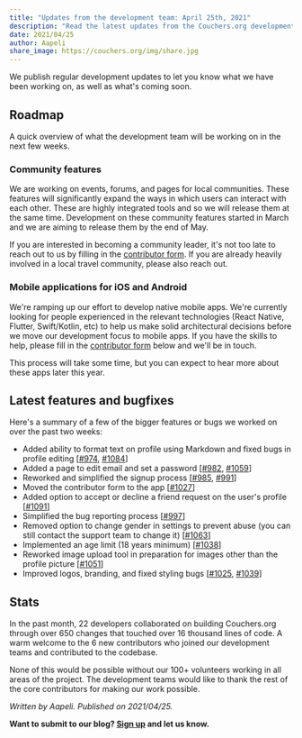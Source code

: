 ```yaml
---
title: "Updates from the development team: April 25th, 2021"
description: "Read the latest updates from the Couchers.org development team."
date: 2021/04/25
author: Aapeli
share_image: https://couchers.org/img/share.jpg
---
```


We publish regular development updates to let you know what we have been working on, as well as what's coming soon.

## Roadmap

A quick overview of what the development team will be working on in the next few weeks.

### Community features

We are working on events, forums, and pages for local communities. These features will significantly expand the ways in which users can interact with each other. These are highly integrated tools and so we will release them at the same time. Development on these community features started in March and we are aiming to release them by the end of May.

If you are interested in becoming a community leader, it's not too late to reach out to us by filling in the [contributor form](https://couchers.org/contribute). If you are already heavily involved in a local travel community, please also reach out.

### Mobile applications for iOS and Android

We're ramping up our effort to develop native mobile apps. We're currently looking for people experienced in the relevant technologies (React Native, Flutter, Swift/Kotlin, etc) to help us make solid architectural decisions before we move our development focus to mobile apps. If you have the skills to help, please fill in the [contributor form](https://couchers.org/contribute) below and we'll be in touch.

This process will take some time, but you can expect to hear more about these apps later this year.

## Latest features and bugfixes

Here's a summary of a few of the bigger features or bugs we worked on over the past two weeks:

* Added ability to format text on profile using Markdown and fixed bugs in profile editing [[#974](https://github.com/Couchers-org/couchers/pull/974), [#1084](https://github.com/Couchers-org/couchers/pull/1084)]
* Added a page to edit email and set a password [[#982](https://github.com/Couchers-org/couchers/pull/982), [#1059](https://github.com/Couchers-org/couchers/pull/1059)]
* Reworked and simplified the signup process [[#985](https://github.com/Couchers-org/couchers/pull/985), [#991](https://github.com/Couchers-org/couchers/pull/991)]
* Moved the contributor form to the app [[#1027](https://github.com/Couchers-org/couchers/pull/1027)]
* Added option to accept or decline a friend request on the user's profile [[#1091](https://github.com/Couchers-org/couchers/pull/1091)]
* Simplified the bug reporting process [[#997](https://github.com/Couchers-org/couchers/pull/997)]
* Removed option to change gender in settings to prevent abuse (you can still contact the support team to change it) [[#1063](https://github.com/Couchers-org/couchers/pull/1063)]
* Implemented an age limit (18 years minimum) [[#1038](https://github.com/Couchers-org/couchers/pull/1038)]
* Reworked image upload tool in preparation for images other than the profile picture [[#1051](https://github.com/Couchers-org/couchers/pull/1051)]
* Improved logos, branding, and fixed styling bugs [[#1025](https://github.com/Couchers-org/couchers/pull/1025), [#1039](https://github.com/Couchers-org/couchers/pull/1025)]

## Stats

In the past month, 22 developers collaborated on building Couchers.org through over 650 changes that touched over 16 thousand lines of code. A warm welcome to the 6 new contributors who joined our development teams and contributed to the codebase.

None of this would be possible without our 100+ volunteers working in all areas of the project. The development teams would like to thank the rest of the core contributors for making our work possible.


*Written by Aapeli. Published on 2021/04/25.*

**Want to submit to our blog? [Sign up](/volunteer) and let us know.**
